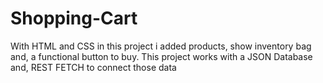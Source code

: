# Shopping-Cart
With HTML and CSS in this project i added products, show inventory bag and, a functional button to buy. This project works with a JSON Database and, REST FETCH to connect those data
